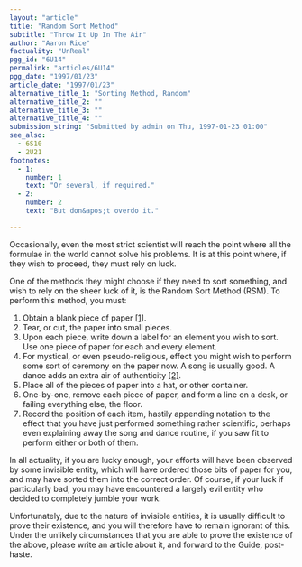 ```yaml
---
layout: "article"
title: "Random Sort Method"
subtitle: "Throw It Up In The Air"
author: "Aaron Rice"
factuality: "UnReal"
pgg_id: "6U14"
permalink: "articles/6U14"
pgg_date: "1997/01/23"
article_date: "1997/01/23"
alternative_title_1: "Sorting Method, Random"
alternative_title_2: ""
alternative_title_3: ""
alternative_title_4: ""
submission_string: "Submitted by admin on Thu, 1997-01-23 01:00"
see_also:
  - 6S10
  - 2U21
footnotes: 
  - 1:
    number: 1
    text: "Or several, if required."
  - 2:
    number: 2
    text: "But don&apos;t overdo it."

---
```

<div>
<p>Occasionally, even the most strict scientist will reach the point where all the formulae in the world cannot solve his problems. It is at this point where, if they wish to proceed, they must rely on luck.</p>
<p>One of the methods they might choose if they need to sort something, and wish to rely on the sheer luck of it, is the Random Sort Method (RSM). To perform this method, you must:</p>
<ol>
<li value="1">Obtain a blank piece of paper <a href="#footnote-body.1" name="footnote-link.1" class="footnote-link">[1]</a>.</li>
<li value="2">Tear, or cut, the paper into small pieces.</li>
<li value="3">Upon each piece, write down a label for an element you wish to sort. Use one piece of paper for each and every element.</li>
<li value="4">For mystical, or even pseudo-religious, effect you might wish to perform some sort of ceremony on the paper now. A song is usually good. A dance adds an extra air of authenticity <a href="#footnote-body.2" name="footnote-link.2" class="footnote-link">[2]</a>.</li>
<li value="5">Place all of the pieces of paper into a hat, or other container.</li>
<li value="6">One-by-one, remove each piece of paper, and form a line on a desk, or failing everything else, the floor.</li>
<li value="7">Record the position of each item, hastily appending notation to the effect that you have just performed something rather scientific, perhaps even explaining away the song and dance routine, if you saw fit to perform either or both of them.</li>
</ol>
<p>In all actuality, if you are lucky enough, your efforts will have been observed by some invisible entity, which will have ordered those bits of paper for you, and may have sorted them into the correct order. Of course, if your luck if particularly bad, you may have encountered a largely evil entity who decided to completely jumble your work.</p>
<p>Unfortunately, due to the nature of invisible entities, it is usually difficult to prove their existence, and you will therefore have to remain ignorant of this. Under the unlikely circumstances that you are able to prove the existence of the above, please write an article about it, and forward to the Guide, post-haste.</p>
</div>
